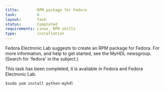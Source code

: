 ```yaml
---
title:        RPM package for Fedora
task:         6
layout:       task
status:       Completed
requirements: Linux, RPM skills
type:         installation
---
```


Fedora Electronic Lab suggests to create an RPM package for Fedora.  For more
information, and help to get started, see the MyHDL newsgroup.  (Search for
'fedora' in the subject.)

This task has been completed, it is available in Fedora and Fedora Electronic
Lab.

`$sudo yum install python-myhdl`
